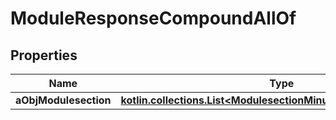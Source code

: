 
# ModuleResponseCompoundAllOf

## Properties
Name | Type | Description | Notes
------------ | ------------- | ------------- | -------------
**aObjModulesection** | [**kotlin.collections.List&lt;ModulesectionMinusResponseCompound&gt;**](ModulesectionMinusResponseCompound.md) |  |  [optional]



